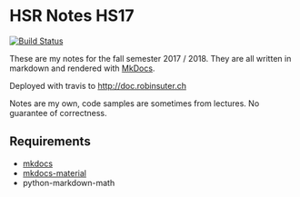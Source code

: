 # HSR Notes HS17
[![Build Status](https://travis-ci.com/Excape/hsr-docs-hs17.svg?token=ZqvKykpEV75vbEi3DHD8&branch=master)](https://travis-ci.com/Excape/hsr-docs-hs17)

These are my notes for the fall semester 2017 / 2018. They are all written in markdown and rendered with [MkDocs](https://github.com/mkdocs/mkdocs/releases).

Deployed with travis to http://doc.robinsuter.ch

Notes are my own, code samples are sometimes from lectures. No guarantee of correctness.

## Requirements
- [mkdocs](http://www.mkdocs.org/)
- [mkdocs-material](https://squidfunk.github.io/mkdocs-material/)
- python-markdown-math
